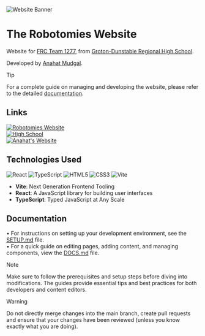 ![Website Banner](./public/graphics/CenterBanner.png)

# The Robotomies Website

Website for [FRC Team 1277](https://github.com/FRCTeam1277), from [Groton-Dunstable Regional High School](https://www.gdrsd.org/o/gdrhs).

Developed by [Anahat Mudgal](https://github.com/AnahatM).

>[!TIP]
> For a complete guide on managing and developing the website, please refer to the detailed [documentation](#Documentation).

## Links

[![Robotomies Website](https://img.shields.io/badge/Team_1277_Website-Robotomies.com-maroon)](https://Robotomies.com)
<br />
[![High School](https://img.shields.io/badge/High_School_Website-GDRHS.org-maroon)](https://www.gdrsd.org/o/gdrhs)
<br />
[![Anahat's Website](https://img.shields.io/badge/Website_Developer-AnahatMudgal.com-blue)](https://AnahatMudgal.com)

## Technologies Used

![React](https://img.shields.io/badge/-React-05122A?style=flat-square&logo=React&color=2a2e34)
![TypeScript](https://img.shields.io/badge/-TypeScript-05122A?style=flat-square&logo=TypeScript&color=2a2e34)
![HTML5](https://img.shields.io/badge/-HTML5-05122A?style=flat-square&logo=HTML5&color=2a2e34)
![CSS3](https://img.shields.io/badge/-CSS3-05122A?style=flat-square&logo=CSS3&color=2a2e34)
![Vite](https://img.shields.io/badge/-Vite-05122A?style=flat-square&logo=Vite&color=2a2e34)

- **Vite**: Next Generation Frontend Tooling
- **React**: A JavaScript library for building user interfaces
- **TypeScript**: Typed JavaScript at Any Scale

## Documentation

• For instructions on setting up your development environment, see the [SETUP.md](./SETUP.md) file.  
• For a quick guide on editing pages, adding content, and managing components, view the [DOCS.md](./DOCS.md) file.

>[!NOTE]
> Make sure to follow the prerequisites and setup steps before diving into modifications. The guides provide essential tips and best practices for both developers and content editors.

> [!WARNING]
> Do not directly merge changes into the main branch, create pull requests and ensure that your changes have been reviewed (unless you know exactly what you are doing).
